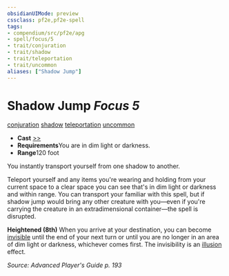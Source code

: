```yaml
---
obsidianUIMode: preview
cssclass: pf2e,pf2e-spell
tags:
- compendium/src/pf2e/apg
- spell/focus/5
- trait/conjuration
- trait/shadow
- trait/teleportation
- trait/uncommon
aliases: ["Shadow Jump"]
---
```

# Shadow Jump *Focus 5*   
[conjuration](../../Rules/traits/conjuration.md)  [shadow](../../Rules/traits/shadow.md)  [teleportation](../../Rules/traits/teleportation.md)  [uncommon](../../Rules/traits/uncommon.md)  

- **Cast** [>>](../../Rules/core-rulebook/chapter-9-playing-the-game.md#Actions "Two-Action") 
- **Requirements**You are in dim light or darkness.
- **Range**120 foot

You instantly transport yourself from one shadow to another.

Teleport yourself and any items you're wearing and holding from your current space to a clear space you can see that's in dim light or darkness and within range. You can transport your familiar with this spell, but if shadow jump would bring any other creature with you—even if you're carrying the creature in an extradimensional container—the spell is disrupted.

**Heightened (8th)** When you arrive at your destination, you can become [invisible](../../Rules/conditions.md#Invisible) until the end of your next turn or until you are no longer in an area of dim light or darkness, whichever comes first. The invisibility is an [illusion](../../Rules/traits/illusion.md) effect.

*Source: Advanced Player's Guide p. 193*